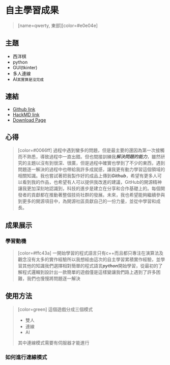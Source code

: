 # 自主學習成果
> [name=qwerty, 東部][color=#e0e04e]
## 主題

* 西洋棋
* python
* GUI(tkinter)
* 多人連線
* AI`其實算是沒完成`

## 連結

* [Github link](<https://github.com/qwerty121938/Self-directed-Learning> "GIthub")
* [HackMD link](<https://hackmd.io/C75PLF7YSBKOHbeb2zwwWw> "HackMD")
* [Download Page](<https://github.com/qwerty121938/Self-directed-Learning/releases/tag/v1.1> "Download")

## 心得

> [color=#0066ff]
> 過程中遇到蠻多的問題，但是最主要的還因為第一次接觸而不熟悉，導致過程中一直出錯。但也間接訓練我***解決問題的能力***，雖然研究的主題以沒有到很深、很廣，但是過程中確實也學到了不少的東西，遇到問題逐一解決的過程中也帶給我許多成就感，讓我更有動力學習這個領域的相關知識。我也嘗試著把我製作好的成品上傳到***Github***，希望有更多人可以看到我的作品，也希望有人可以提供我改進的建議，GitHub的開源精神讓我更加深刻地認識到，科技的進步是建立在分享和合作基礎上的。每個開發者的貢獻都在推動著整個技術社群的發展。未來，我也希望能夠繼續參與到更多的開源項目中，為開源社區貢獻自己的一份力量，並從中學習和成長。
> 
## 成果展示

### 學習動機
> [color=#ffc43a]
> 一開始學習的程式語言只有c++而且都只專注在演算法及觀念沒有太多的實作經驗所以我想經由這次的自主學習累積實作經驗，並學習其他的知識我們選擇相對簡單的程式語言***python***開始學習，從最初的了解程式邏輯到設計出一款簡單的遊戲僅是這樣變讓我們路上遇到了許多困難，我們也慢慢將問題逐一解決
###

## 使用方法

>[color=green]
>這個遊戲分成三個模式
>* 雙人
>* 連線
>* AI
>
>其中連線模式需要有伺服器才能進行


### 如何進行連線模式



